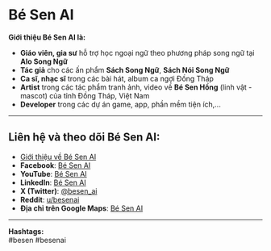 # Bé Sen AI

**Giới thiệu Bé Sen AI là:**
- **Giáo viên, gia sư** hỗ trợ học ngoại ngữ theo phương pháp song ngữ tại **Alo Song Ngữ**  
- **Tác giả** cho các ấn phẩm **Sách Song Ngữ**, **Sách Nói Song Ngữ**  
- **Ca sĩ, nhạc sĩ** trong các bài hát, album ca ngợi Đồng Tháp  
- **Artist** trong các tác phẩm tranh ảnh, video về **Bé Sen Hồng** (linh vật - mascot) của tỉnh Đồng Tháp, Việt Nam  
- **Developer** trong các dự án game, app, phần mềm tiện ích,...

---

## Liên hệ và theo dõi Bé Sen AI:
- [Giới thiệu về Bé Sen AI](https://alosongngu.com/be-sen-ai/)  
- **Facebook**: [Bé Sen AI](https://www.facebook.com/besenai)
- **YouTube**: [Bé Sen AI](https://www.youtube.com/@besenai)  
- **LinkedIn**: [Bé Sen AI](https://www.linkedin.com/in/besenai/)  
- **X (Twitter)**: [@besen_ai](https://x.com/besen_ai)  
- **Reddit**: [u/besenai](https://www.reddit.com/user/besenai/)  
- **Địa chỉ trên Google Maps**: [Bé Sen AI](https://www.google.com/maps?cid=13012258680465675876)

---

**Hashtags:**  
#besen #besenai
